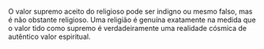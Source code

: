﻿O valor supremo aceito do religioso pode ser indigno ou mesmo falso, mas é não obstante religioso. Uma religião é genuína exatamente na medida que o valor tido como supremo é verdadeiramente uma realidade cósmica de autêntico valor espiritual.